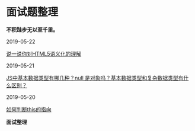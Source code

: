 # 面试题整理

**不积跬步无以至千里。**

2019-05-22

[说一说你对HTML5语义化的理解](https://github.com/YvetteLau/Step-By-Step/issues/8)


2019-05-21

[JS中基本数据类型有哪几种？null 是对象吗？基本数据类型和复杂数据类型有什么区别？](https://github.com/YvetteLau/Step-By-Step/issues/5)


2019-05-20

[如何判断this的指向](https://github.com/YvetteLau/Step-By-Step/issues/1)

**面试整理**
